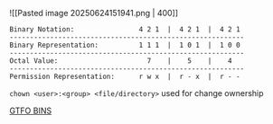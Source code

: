 ![[Pasted image 20250624151941.png | 400]]
```shell-session
Binary Notation:                4 2 1  |  4 2 1  |  4 2 1
----------------------------------------------------------
Binary Representation:          1 1 1  |  1 0 1  |  1 0 0
----------------------------------------------------------
Octal Value:                      7    |    5    |    4
----------------------------------------------------------
Permission Representation:      r w x  |  r - x  |  r - -
```

`chown <user>:<group> <file/directory>` used for change ownership 

[GTFO BINS](https://gtfobins.github.io/)
